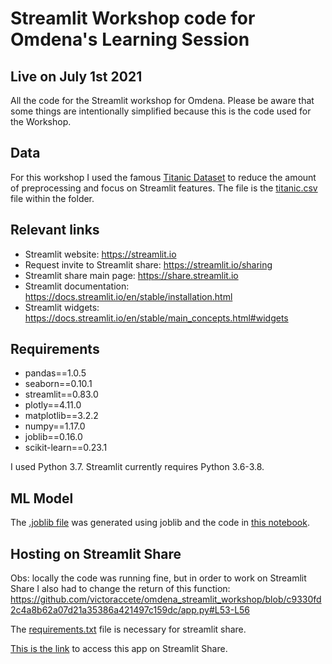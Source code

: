 # Streamlit Workshop code for Omdena's Learning Session
## Live on July 1st 2021
All the code for the Streamlit workshop for Omdena. Please be aware that some things are intentionally simplified because this is the code used for the Workshop. 

## Data
For this workshop I used the famous [Titanic Dataset](https://web.stanford.edu/class/archive/cs/cs109/cs109.1166/problem12.html) to reduce the amount of preprocessing and focus on Streamlit features. The file is the [titanic.csv](https://github.com/victoraccete/omdena_streamlit_workshop/blob/c9330fd2c4a8b62a07d21a35386a421497c159dc/titanic.csv) file within the folder. 

## Relevant links
- Streamlit website: https://streamlit.io
- Request invite to Streamlit share: https://streamlit.io/sharing
- Streamlit share main page: https://share.streamlit.io
- Streamlit documentation: https://docs.streamlit.io/en/stable/installation.html
- Streamlit widgets: https://docs.streamlit.io/en/stable/main_concepts.html#widgets

## Requirements
- pandas==1.0.5
- seaborn==0.10.1
- streamlit==0.83.0
- plotly==4.11.0
- matplotlib==3.2.2
- numpy==1.17.0
- joblib==0.16.0
- scikit-learn==0.23.1

I used Python 3.7. Streamlit currently requires Python 3.6-3.8. 

## ML Model
The [.joblib file](https://github.com/victoraccete/omdena_streamlit_workshop/blob/c9330fd2c4a8b62a07d21a35386a421497c159dc/rf.joblib) was generated using joblib and the code in [this notebook](https://github.com/victoraccete/omdena_streamlit_workshop/blob/c9330fd2c4a8b62a07d21a35386a421497c159dc/Very_simple_titanic_ML_model.ipynb). 

## Hosting on Streamlit Share
Obs: locally the code was running fine, but in order to work on Streamlit Share I also had to change the return of this function:
https://github.com/victoraccete/omdena_streamlit_workshop/blob/c9330fd2c4a8b62a07d21a35386a421497c159dc/app.py#L53-L56

The [requirements.txt](https://github.com/victoraccete/omdena_streamlit_workshop/blob/c9330fd2c4a8b62a07d21a35386a421497c159dc/requirements.txt) file is necessary for streamlit share.  

[This is the link](https://share.streamlit.io/victoraccete/omdena_streamlit_workshop/main/app.py) to access this app on Streamlit Share. 
